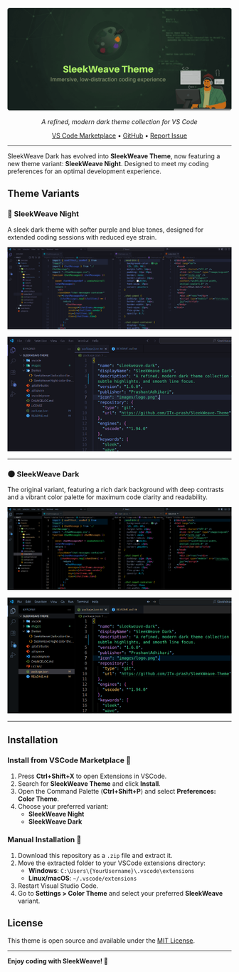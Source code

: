 <p align="center">
  <img src="./images/banner.png" alt="SleekWeave Theme Banner">
</p>

<p align="center">
  <em>A refined, modern dark theme collection for VS Code</em>
</p>

<p align="center">
  <a href="https://marketplace.visualstudio.com/items?itemName=PrashantAdhikari.sleekweave-dark">VS Code Marketplace</a> •
  <a href="https://github.com/ITx-prash/SleekWeave-Theme"> GitHub</a> •
  <a href="https://github.com/ITx-prash/SleekWeave-Theme/issues">Report Issue</a>
</p>

---

SleekWeave Dark has evolved into **SleekWeave Theme**, now featuring a new theme variant: **SleekWeave Night**. Designed to meet my coding preferences for an optimal development experience.

## Theme Variants

### 🌙 SleekWeave Night

A sleek dark theme with softer purple and blue tones, designed for extended coding sessions with reduced eye strain.

![SleekWeave Night - Preview 1](./images/sleekweave-night-preview1.png)

![SleekWeave Night - Preview 2](./images/sleekweave-night-preview2.png)

---

### 🌑 SleekWeave Dark

The original variant, featuring a rich dark background with deep contrasts and a vibrant color palette for maximum code clarity and readability.

![SleekWeave Dark - Preview 1](./images/sleekweave-dark-preview1.png)

![SleekWeave Dark - Preview 2](./images/sleekweave-dark-preview2.png)

---

## Installation

### Install from VSCode Marketplace 🛒

1.  Press **Ctrl+Shift+X** to open Extensions in VSCode.
2.  Search for **SleekWeave Theme** and click **Install**.
3.  Open the Command Palette (**Ctrl+Shift+P**) and select **Preferences: Color Theme**.
4.  Choose your preferred variant:
    - **SleekWeave Night**
    - **SleekWeave Dark**

### Manual Installation 📂

1.  Download this repository as a `.zip` file and extract it.
2.  Move the extracted folder to your VSCode extensions directory:
    - **Windows**: `C:\Users\{YourUsername}\.vscode\extensions`
    - **Linux/macOS**: `~/.vscode/extensions`
3.  Restart Visual Studio Code.
4.  Go to **Settings > Color Theme** and select your preferred **SleekWeave** variant.

## License

This theme is open source and available under the [MIT License](LICENSE).

---

**Enjoy coding with SleekWeave! 🚀**
